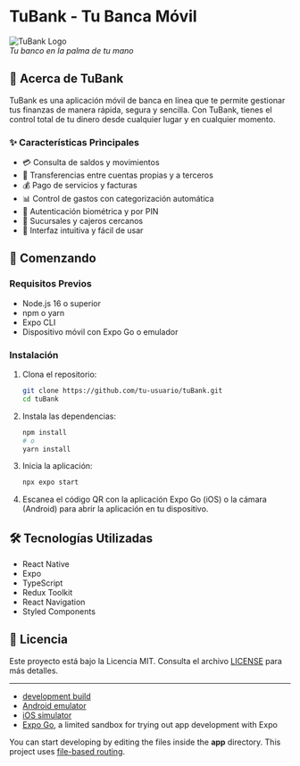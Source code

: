 # TuBank - Tu Banca Móvil

![TuBank Logo](https://via.placeholder.com/150x50?text=TuBank)  
*Tu banco en la palma de tu mano*

## 📱 Acerca de TuBank

TuBank es una aplicación móvil de banca en línea que te permite gestionar tus finanzas de manera rápida, segura y sencilla. Con TuBank, tienes el control total de tu dinero desde cualquier lugar y en cualquier momento.

### ✨ Características Principales

- 💳 Consulta de saldos y movimientos
- 🔄 Transferencias entre cuentas propias y a terceros
- 💰 Pago de servicios y facturas
- 📊 Control de gastos con categorización automática
- 🔐 Autenticación biométrica y por PIN
- 🏦 Sucursales y cajeros cercanos
- 📱 Interfaz intuitiva y fácil de usar

## 🚀 Comenzando

### Requisitos Previos

- Node.js 16 o superior
- npm o yarn
- Expo CLI
- Dispositivo móvil con Expo Go o emulador

### Instalación

1. Clona el repositorio:
   ```bash
   git clone https://github.com/tu-usuario/tuBank.git
   cd tuBank
   ```

2. Instala las dependencias:
   ```bash
   npm install
   # o
   yarn install
   ```

3. Inicia la aplicación:
   ```bash
   npx expo start
   ```

4. Escanea el código QR con la aplicación Expo Go (iOS) o la cámara (Android) para abrir la aplicación en tu dispositivo.

## 🛠 Tecnologías Utilizadas

- React Native
- Expo
- TypeScript
- Redux Toolkit
- React Navigation
- Styled Components

## 📄 Licencia

Este proyecto está bajo la Licencia MIT. Consulta el archivo [LICENSE](LICENSE) para más detalles.



---


- [development build](https://docs.expo.dev/develop/development-builds/introduction/)
- [Android emulator](https://docs.expo.dev/workflow/android-studio-emulator/)
- [iOS simulator](https://docs.expo.dev/workflow/ios-simulator/)
- [Expo Go](https://expo.dev/go), a limited sandbox for trying out app development with Expo

You can start developing by editing the files inside the **app** directory. This project uses [file-based routing](https://docs.expo.dev/router/introduction).

